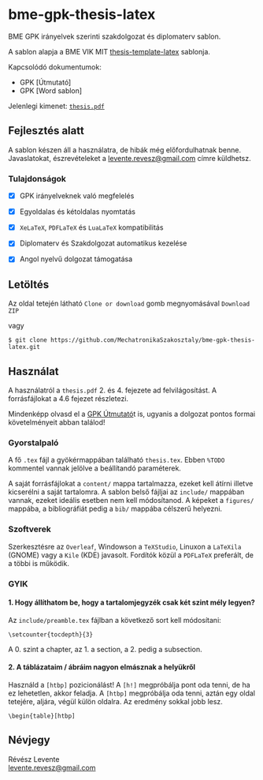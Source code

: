 # bme-gpk-thesis-latex
BME GPK irányelvek szerinti szakdolgozat és diplomaterv sablon.

A sablon alapja a BME VIK MIT [thesis-template-latex] sablonja.

Kapcsolódó dokumentumok:
- GPK [Útmutató]
- GPK [Word sablon]

Jelenlegi kimenet: [`thesis.pdf`]


## Fejlesztés alatt
A sablon készen áll a használatra, de hibák még előfordulhatnak benne. Javaslatokat, észrevételeket a levente.revesz@gmail.com címre küldhetsz.

### Tulajdonságok
- [x] GPK irányelveknek való megfelelés
- [x] Egyoldalas és kétoldalas nyomtatás
- [x] `XeLaTeX`, `PDFLaTeX` és `LuaLaTeX` kompatibilitás
- [x] Diplomaterv és Szakdolgozat automatikus kezelése
- [x] Angol nyelvű dolgozat támogatása


## Letöltés
Az oldal tetején látható `Clone or download` gomb megnyomásával `Download ZIP`

vagy

    $ git clone https://github.com/MechatronikaSzakosztaly/bme-gpk-thesis-latex.git


## Használat
A használatról a `thesis.pdf` 2. és 4. fejezete ad felvilágosítást. A forrásfájlokat a 4.6 fejezet részletezi.

Mindenképp olvasd el a [GPK Útmutató]t is, ugyanis a dolgozat pontos formai követelményeit abban találod!

### Gyorstalpaló
A fő `.tex` fájl a gyökérmappában található `thesis.tex`. Ebben `%TODO` kommentel vannak jelölve a beállítandó paraméterek.

A saját forrásfájlokat a `content/` mappa tartalmazza, ezeket kell átírni illetve kicserélni a saját tartalomra. A sablon belső fájljai az `include/` mappában vannak, ezeket ideális esetben nem kell módosítanod. A képeket a `figures/` mappába, a bibliográfiát pedig a `bib/` mappába célszerű helyezni.

### Szoftverek
Szerkesztésre az `Overleaf`, Windowson a `TeXStudio`, Linuxon a `LaTeXila` (GNOME) vagy a `Kile` (KDE) javasolt. Fordítók közül a `PDFLaTeX` preferált, de a többi is működik.


### GYIK

#### 1. Hogy állíthatom be, hogy a tartalomjegyzék csak két szint mély legyen?
Az `include/preamble.tex` fájlban a következő sort kell módosítani:

    \setcounter{tocdepth}{3}

A 0. szint a chapter, az 1. a section, a 2. pedig a subsection.

#### 2. A táblázataim / ábráim nagyon elmásznak a helyükről
Használd a `[htbp]` pozicionálást! A `[h!]` megpróbálja pont oda tenni, de ha ez lehetetlen, akkor feladja. A `[htbp]` megpróbálja oda tenni, aztán egy oldal tetejére, aljára, végül külön oldalra. Az eredmény sokkal jobb lesz.

    \begin{table}[htbp]

## Névjegy
Révész Levente  
levente.revesz@gmail.com


[thesis-template-latex]: https://github.com/FTSRG/thesis-template-latex
[GPK Útmutató]: https://www.gpk.bme.hu/images/gepeszkar/doku/Szabalyzatok/2015/6-melleklet(SZD&DT&ZV&SZGY_Szabalyzat)_Utmutato.pdf
[GPK Word sablon]: https://www.gpk.bme.hu/images/gepeszkar/doku/Szabalyzatok/2015/7-melleklet(SZD&DT&ZV&SZGY_Szabalyzat)_SZD_DT_forma_egyoldalas_HUN.docx
[`thesis.pdf`]: thesis.pdf
